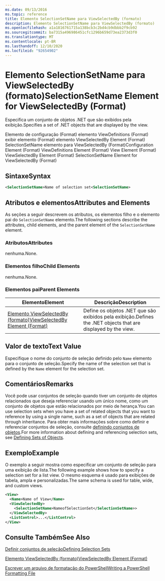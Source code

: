 ```yaml
---
ms.date: 09/13/2016
ms.topic: reference
title: Elemento SelectionSetName para ViewSelectedBy (formato)
description: Elemento SelectionSetName para ViewSelectedBy (formato)
ms.openlocfilehash: a1a1816761715a138bcb3c2bd4cb9dbbb2f9cb92
ms.sourcegitcommit: ba7315a496986451cfc1296b659d73ea2373d3f0
ms.translationtype: MT
ms.contentlocale: pt-BR
ms.lasthandoff: 12/10/2020
ms.locfileid: "92654902"
---
```

# <a name="selectionsetname-element-for-viewselectedby-format"></a><span data-ttu-id="14d53-103">Elemento SelectionSetName para ViewSelectedBy (formato)</span><span class="sxs-lookup"><span data-stu-id="14d53-103">SelectionSetName Element for ViewSelectedBy (Format)</span></span>

<span data-ttu-id="14d53-104">Especifica um conjunto de objetos .NET que são exibidos pela exibição.</span><span class="sxs-lookup"><span data-stu-id="14d53-104">Specifies a set of .NET objects that are displayed by the view.</span></span>

<span data-ttu-id="14d53-105">Elemento de configuração (Format) elemento ViewDefinitions (Format) exibir elemento (Format) elemento ViewSelectedBy Element (Format) SelectionSetName elemento para ViewSelectedBy (Format)</span><span class="sxs-lookup"><span data-stu-id="14d53-105">Configuration Element (Format) ViewDefinitions Element (Format) View Element (Format) ViewSelectedBy Element (Format) SelectionSetName Element for ViewSelectedBy (Format)</span></span>

## <a name="syntax"></a><span data-ttu-id="14d53-106">Sintaxe</span><span class="sxs-lookup"><span data-stu-id="14d53-106">Syntax</span></span>

```xml
<SelectionSetName>Name of selection set<SelectionSetName>
```

## <a name="attributes-and-elements"></a><span data-ttu-id="14d53-107">Atributos e elementos</span><span class="sxs-lookup"><span data-stu-id="14d53-107">Attributes and Elements</span></span>

<span data-ttu-id="14d53-108">As seções a seguir descrevem os atributos, os elementos filho e o elemento pai do `SelectionSetName` elemento.</span><span class="sxs-lookup"><span data-stu-id="14d53-108">The following sections describe the attributes, child elements, and the parent element of the `SelectionSetName` element.</span></span>

### <a name="attributes"></a><span data-ttu-id="14d53-109">Atributos</span><span class="sxs-lookup"><span data-stu-id="14d53-109">Attributes</span></span>

<span data-ttu-id="14d53-110">nenhuma.</span><span class="sxs-lookup"><span data-stu-id="14d53-110">None.</span></span>

### <a name="child-elements"></a><span data-ttu-id="14d53-111">Elementos filho</span><span class="sxs-lookup"><span data-stu-id="14d53-111">Child Elements</span></span>

<span data-ttu-id="14d53-112">nenhuma.</span><span class="sxs-lookup"><span data-stu-id="14d53-112">None.</span></span>

### <a name="parent-elements"></a><span data-ttu-id="14d53-113">Elementos pai</span><span class="sxs-lookup"><span data-stu-id="14d53-113">Parent Elements</span></span>

|<span data-ttu-id="14d53-114">Elemento</span><span class="sxs-lookup"><span data-stu-id="14d53-114">Element</span></span>|<span data-ttu-id="14d53-115">Descrição</span><span class="sxs-lookup"><span data-stu-id="14d53-115">Description</span></span>|
|-------------|-----------------|
|[<span data-ttu-id="14d53-116">Elemento ViewSelectedBy (formato)</span><span class="sxs-lookup"><span data-stu-id="14d53-116">ViewSelectedBy Element (Format)</span></span>](./viewselectedby-element-format.md)|<span data-ttu-id="14d53-117">Define os objetos .NET que são exibidos pela exibição.</span><span class="sxs-lookup"><span data-stu-id="14d53-117">Defines the .NET objects that are displayed by the view.</span></span>|

## <a name="text-value"></a><span data-ttu-id="14d53-118">Valor de texto</span><span class="sxs-lookup"><span data-stu-id="14d53-118">Text Value</span></span>

<span data-ttu-id="14d53-119">Especifique o nome do conjunto de seleção definido pelo `Name` elemento para o conjunto de seleção.</span><span class="sxs-lookup"><span data-stu-id="14d53-119">Specify the name of the selection set that is defined by the `Name` element for the selection set.</span></span>

## <a name="remarks"></a><span data-ttu-id="14d53-120">Comentários</span><span class="sxs-lookup"><span data-stu-id="14d53-120">Remarks</span></span>

<span data-ttu-id="14d53-121">Você pode usar conjuntos de seleção quando tiver um conjunto de objetos relacionados que deseja referenciar usando um único nome, como um conjunto de objetos que estão relacionados por meio de herança.</span><span class="sxs-lookup"><span data-stu-id="14d53-121">You can use selection sets when you have a set of related objects that you want to reference by using a single name, such as a set of objects that are related through inheritance.</span></span> <span data-ttu-id="14d53-122">Para obter mais informações sobre como definir e referenciar conjuntos de seleção, consulte [definindo conjuntos de objetos](./defining-selection-sets.md).</span><span class="sxs-lookup"><span data-stu-id="14d53-122">For more information about defining and referencing selection sets, see [Defining Sets of Objects](./defining-selection-sets.md).</span></span>

## <a name="example"></a><span data-ttu-id="14d53-123">Exemplo</span><span class="sxs-lookup"><span data-stu-id="14d53-123">Example</span></span>

<span data-ttu-id="14d53-124">O exemplo a seguir mostra como especificar um conjunto de seleção para uma exibição de lista.</span><span class="sxs-lookup"><span data-stu-id="14d53-124">The following example shows how to specify a selection set for a list view.</span></span> <span data-ttu-id="14d53-125">O mesmo esquema é usado para exibições de tabela, ampla e personalizadas.</span><span class="sxs-lookup"><span data-stu-id="14d53-125">The same schema is used for table, wide, and custom views.</span></span>

```xml
<View>
  <Name>Name of View</Name>
  <ViewSelectedBy>
    <SelectionSetName>NameofSelectionSet</SelectionSetName>>
  </ViewSelectedBy>
  <ListControl>...</ListControl>
</View>
```

## <a name="see-also"></a><span data-ttu-id="14d53-126">Consulte Também</span><span class="sxs-lookup"><span data-stu-id="14d53-126">See Also</span></span>

[<span data-ttu-id="14d53-127">Definir conjuntos de seleção</span><span class="sxs-lookup"><span data-stu-id="14d53-127">Defining Selection Sets</span></span>](./defining-selection-sets.md)

[<span data-ttu-id="14d53-128">Elemento ViewSelectedBy (formato)</span><span class="sxs-lookup"><span data-stu-id="14d53-128">ViewSelectedBy Element (Format)</span></span>](./viewselectedby-element-format.md)

[<span data-ttu-id="14d53-129">Escrever um arquivo de formatação do PowerShell</span><span class="sxs-lookup"><span data-stu-id="14d53-129">Writing a PowerShell Formatting File</span></span>](./writing-a-powershell-formatting-file.md)
